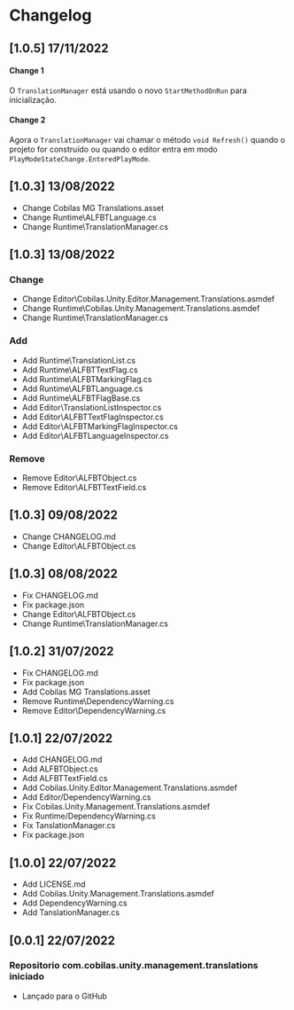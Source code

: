 # Changelog
## [1.0.5] 17/11/2022
#### Change 1
O `TranslationManager` está usando o novo `StartMethodOnRun` para inicialização.
#### Change 2
Agora o `TranslationManager` vai chamar o método `void Refresh()` quando o </br>
projeto for construído ou quando o editor entra em modo `PlayModeStateChange.EnteredPlayMode`.
## [1.0.3] 13/08/2022
- Change Cobilas MG Translations.asset
- Change Runtime\ALFBTLanguage.cs
- Change Runtime\TranslationManager.cs
## [1.0.3] 13/08/2022
### Change
- Change Editor\Cobilas.Unity.Editor.Management.Translations.asmdef
- Change Runtime\Cobilas.Unity.Management.Translations.asmdef
- Change Runtime\TranslationManager.cs
### Add
- Add Runtime\TranslationList.cs
- Add Runtime\ALFBTTextFlag.cs
- Add Runtime\ALFBTMarkingFlag.cs
- Add Runtime\ALFBTLanguage.cs
- Add Runtime\ALFBTFlagBase.cs
- Add Editor\TranslationListInspector.cs
- Add Editor\ALFBTTextFlagInspector.cs
- Add Editor\ALFBTMarkingFlagInspector.cs
- Add Editor\ALFBTLanguageInspector.cs
### Remove
- Remove Editor\ALFBTObject.cs
- Remove Editor\ALFBTTextField.cs
## [1.0.3] 09/08/2022
- Change CHANGELOG.md
- Change Editor\ALFBTObject.cs
## [1.0.3] 08/08/2022
- Fix CHANGELOG.md
- Fix package.json
- Change Editor\ALFBTObject.cs
- Change Runtime\TranslationManager.cs
## [1.0.2] 31/07/2022
- Fix CHANGELOG.md
- Fix package.json
- Add Cobilas MG Translations.asset
- Remove Runtime\DependencyWarning.cs
- Remove Editor\DependencyWarning.cs
## [1.0.1] 22/07/2022
- Add CHANGELOG.md
- Add ALFBTObject.cs
- Add ALFBTTextField.cs
- Add Cobilas.Unity.Editor.Management.Translations.asmdef
- Add Editor/DependencyWarning.cs
- Fix Cobilas.Unity.Management.Translations.asmdef
- Fix Runtime/DependencyWarning.cs
- Fix TanslationManager.cs
- Fix package.json
## [1.0.0] 22/07/2022
- Add LICENSE.md
- Add Cobilas.Unity.Management.Translations.asmdef
- Add DependencyWarning.cs
- Add TanslationManager.cs
## [0.0.1] 22/07/2022
### Repositorio com.cobilas.unity.management.translations iniciado
- Lançado para o GitHub